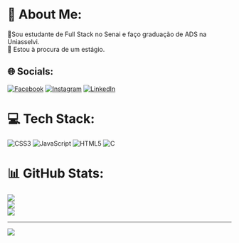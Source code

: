 # 💫 About Me:
🔭Sou estudante de Full Stack no Senai e faço graduação de ADS na Uniasselvi.<br>👯 Estou à procura de um estágio.<br>


## 🌐 Socials:
[![Facebook](https://img.shields.io/badge/Facebook-%231877F2.svg?logo=Facebook&logoColor=white)](https://facebook.com/https://www.facebook.com/profile.php?id=100091568057452) [![Instagram](https://img.shields.io/badge/Instagram-%23E4405F.svg?logo=Instagram&logoColor=white)](https://instagram.com/https://www.instagram.com/williamagaly/) [![LinkedIn](https://img.shields.io/badge/LinkedIn-%230077B5.svg?logo=linkedin&logoColor=white)]([https://linkedin.com/in/https://www.linkedin.com/in/william-santo-de-lima-06015924b/](https://www.linkedin.com/in/william-santo-de-lima-06015924b)) 

# 💻 Tech Stack:
![CSS3](https://img.shields.io/badge/css3-%231572B6.svg?style=for-the-badge&logo=css3&logoColor=white) ![JavaScript](https://img.shields.io/badge/javascript-%23323330.svg?style=for-the-badge&logo=javascript&logoColor=%23F7DF1E) ![HTML5](https://img.shields.io/badge/html5-%23E34F26.svg?style=for-the-badge&logo=html5&logoColor=white) ![C](https://img.shields.io/badge/c-%2300599C.svg?style=for-the-badge&logo=c&logoColor=white)
# 📊 GitHub Stats:
![](https://github-readme-stats.vercel.app/api?username=williamagaly&theme=dracula&hide_border=false&include_all_commits=false&count_private=false)<br/>
![](https://github-readme-streak-stats.herokuapp.com/?user=williamagaly&theme=dracula&hide_border=false)<br/>
![](https://github-readme-stats.vercel.app/api/top-langs/?username=williamagaly&theme=dracula&hide_border=false&include_all_commits=false&count_private=false&layout=compact)

---
[![](https://visitcount.itsvg.in/api?id=williamagaly&icon=0&color=0)](https://visitcount.itsvg.in)

<!-- Proudly created with GPRM ( https://gprm.itsvg.in ) -->
